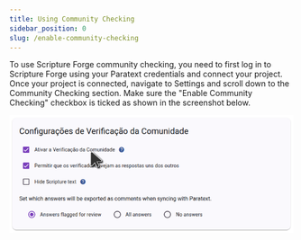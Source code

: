```yaml
---
title: Using Community Checking
sidebar_position: 0
slug: /enable-community-checking
---
```


To use Scripture Forge community checking, you need to first log in to Scripture Forge using your Paratext credentials and connect your project. Once your project is connected, navigate to Settings and scroll down to the Community Checking section. Make sure the "Enable Community Checking" checkbox is ticked as shown in the screenshot below.

![](./settings_community_checking.png)
